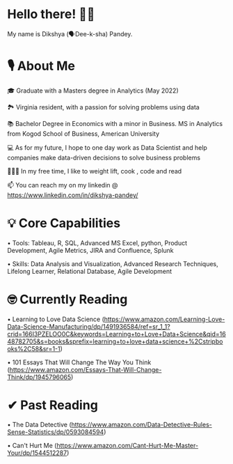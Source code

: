 # Hello there! 👋🏽

My name is Dikshya (🗣Dee-k-sha) Pandey.

# 🎙 About Me

🎓 Graduate with a Masters degree in Analytics (May 2022)

🏞 Virginia resident, with a passion for solving problems using data 

📚 Bachelor Degree in Economics with a minor in Business.  MS in Analytics from Kogod School of Business, American University

💻 As for my future, I hope to one day work as Data Scientist and help companies make data-driven decisions to solve business problems

🏋🏽‍♀️ In my free time, I like to weight lift, cook , code and read

📫 You can reach my on my linkedin @ https://www.linkedin.com/in/dikshya-pandey/

# 💡 Core Capabilities

• Tools:  Tableau, R, SQL, Advanced MS Excel, python, Product Development, Agile Metrics, JIRA and Confluence, Splunk

• Skills: Data Analysis and Visualization, Advanced Research Techniques, Lifelong Learner, Relational Database, Agile Development

# 🤓 Currently Reading

• Learning to Love Data Science (https://www.amazon.com/Learning-Love-Data-Science-Manufacturing/dp/1491936584/ref=sr_1_1?crid=166I3PZELOO0C&keywords=Learning+to+Love+Data+Science&qid=1648782705&s=books&sprefix=learning+to+love+data+science+%2Cstripbooks%2C58&sr=1-1)

• 101 Essays That Will Change The Way You Think (https://www.amazon.com/Essays-That-Will-Change-Think/dp/1945796065)



# ✔ Past Reading
• The Data Detective  (https://www.amazon.com/Data-Detective-Rules-Sense-Statistics/dp/0593084594)

• Can't Hurt Me (https://www.amazon.com/Cant-Hurt-Me-Master-Your/dp/1544512287)


<!---
Datience/Datience is a ✨ special ✨ repository because its `README.md` (this file) appears on your GitHub profile.
You can click the Preview link to take a look at your changes.
--->
